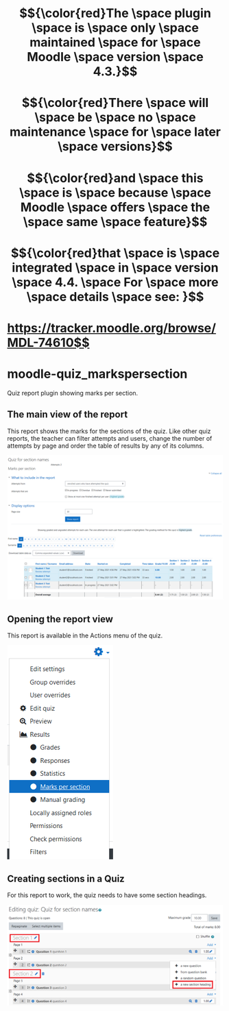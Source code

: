 # $${\color{red}The \space plugin \space is \space only \space maintained \space for \space Moodle \space version \space 4.3.}$$
# $${\color{red}There \space will \space be \space no \space maintenance \space for \space later \space versions}$$
# $${\color{red}and \space this \space is \space because \space Moodle \space offers \space the \space same \space feature}$$
# $${\color{red}that \space is \space integrated \space in \space version \space 4.4. \space For \space more \space details \space see: }$$
# https://tracker.moodle.org/browse/MDL-74610$$

# moodle-quiz_markspersection

Quiz report plugin showing marks per section.

## The main view of the report
This report shows the marks for the sections of the quiz. Like other quiz reports, the teacher can filter attempts and users, change the number of attempts by page and order the table of results by any of its columns.

![Marks per section report view](pix/report_markspersection_readme_01.png)

## Opening the report view
This report is available in the Actions menu of the quiz.

![Quiz administration menu](pix/report_markspersection_readme_02.png)

## Creating sections in a Quiz
For this report to work, the quiz needs to have some section headings.

![Editing Quiz with sections](pix/report_markspersection_readme_03.png)
